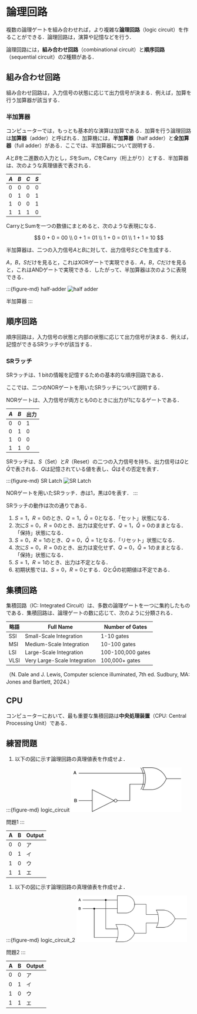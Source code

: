 # 論理回路

複数の論理ゲートを組み合わせれば，より複雑な**論理回路**（logic circuit）を作ることができる．論理回路は，演算や記憶などを行う．

論理回路には，**組み合わせ回路**（combinational circuit）と**順序回路**（sequential circuit）の2種類がある．

## 組み合わせ回路

組み合わせ回路は，入力信号の状態に応じて出力信号が決まる．例えば，加算を行う加算器が該当する．

### 半加算器

コンピューターでは，もっとも基本的な演算は加算である．加算を行う論理回路は**加算器**（adder）と呼ばれる．加算機には，**半加算器**（half adder）と**全加算器**（full adder）がある．ここでは、半加算器について説明する．

$A$と$B$を二進数の入力とし，$S$をSum，$C$をCarry（桁上がり）とする．半加算器は、次のような真理値表で表される．

| $A$ | $B$ | $C$ | $S$ |
| --- | --- | --- | --- |
| 0   | 0   | 0   | 0   |
| 0   | 1   | 0   | 1   |
| 1   | 0   | 0   | 1   |
| 1   | 1   | 1   | 0   |

CarryとSumを一つの数値にまとめると、次のような表現になる．

$$
0 + 0 = 00 \\
0 + 1 = 01 \\
1 + 0 = 01 \\
1 + 1 = 10
$$

半加算器は、二つの入力信号$A$と$B$に対して、出力信号$S$と$C$を生成する．

$A$，$B$，$S$だけを見ると，これはXORゲートで実現できる．$A$，$B$，$C$だけを見ると，これはANDゲートで実現できる．したがって、半加算器は次のように表現できる．

:::{figure-md} half-adder
<img src="https://upload.wikimedia.org/wikipedia/commons/d/d9/Half_Adder.svg" alt="half adder" width="300px">

半加算器
:::

## 順序回路

順序回路は，入力信号の状態と内部の状態に応じて出力信号が決まる．例えば，記憶ができるSRラッチやが該当する．

### SRラッチ

SRラッチは、1 bitの情報を記憶するための基本的な順序回路である．

ここでは、二つのNORゲートを用いたSRラッチについて説明する．

NORゲートは、入力信号が両方とも0のときに出力が1になるゲートである．

| $A$ | $B$ | 出力 |
| --- | --- | ---- |
| 0   | 0   | 1    |
| 0   | 1   | 0    |
| 1   | 0   | 0    |
| 1   | 1   | 0    |

SRラッチは、$S$（Set）と$R$（Reset）の二つの入力信号を持ち、出力信号は$Q$と$\bar{Q}$で表される．$Q$は記憶されている値を表し、$\bar{Q}$はその否定を表す．

:::{figure-md} SR Latch
<img src="https://upload.wikimedia.org/wikipedia/commons/c/c6/R-S_mk2.gif" alt="SR Latch" width="300px">

NORゲートを用いたSRラッチ．赤は1，黒は0を表す．
:::


SRラッチの動作は次の通りである．

1. $S = 1$，$R = 0$のとき、$Q = 1$，$\bar{Q} = 0$となる．「セット」状態になる．
2. 次に$S = 0$，$R = 0$のとき、出力は変化せず、$Q = 1$，$\bar{Q} = 0$のままとなる．「保持」状態になる．
3. $S = 0$，$R = 1$のとき、$Q = 0$，$\bar{Q} = 1$となる．「リセット」状態になる．
4. 次に$S = 0$，$R = 0$のとき、出力は変化せず、$Q = 0$，$\bar{Q} = 1$のままとなる．「保持」状態になる．
5. $S = 1$，$R = 1$のとき、出力は不定となる．
6. 初期状態では、$S = 0$，$R = 0$とする．$Q$と$\bar{Q}$の初期値は不定である．

## 集積回路

集積回路（IC: Integrated Circuit）は、多数の論理ゲートを一つに集約したものである．集積回路は、論理ゲートの数に応じて、次のように分類される．

| 略語 | Full Name                    | Number of Gates   |
| ---- | ---------------------------- | ----------------- |
| SSI  | Small-Scale Integration      | 1-10 gates        |
| MSI  | Medium-Scale Integration     | 10-100 gates      |
| LSI  | Large-Scale Integration      | 100-100,000 gates |
| VLSI | Very Large-Scale Integration | 100,000+ gates    |

（N. Dale and J. Lewis, Computer science illuminated, 7th ed. Sudbury, MA: Jones and Bartlett, 2024.）

## CPU

コンピューターにおいて、最も重要な集積回路は**中央処理装置**（CPU: Central Processing Unit）である．

## 練習問題

1. 以下の図に示す論理回路の真理値表を作成せよ．

:::{figure-md} logic_circuit
<img src="./image/circuit-1.drawio.svg" alt="Logic Circuit 1" width="300px">

問題1
:::

| A    | B   | Output |
| :--- | --- | ------ |
| 0    | 0   | ア     |
| 0    | 1   | イ     |
| 1    | 0   | ウ     |
| 1    | 1   | エ     |

1. 以下の図に示す論理回路の真理値表を作成せよ．

:::{figure-md} logic_circuit_2
<img src="./image/circuit-2.drawio.svg" alt="Logic Circuit 2" width="300px">

問題2
:::

| A    | B   | Output |
| :--- | --- | ------ |
| 0    | 0   | ア     |
| 0    | 1   | イ     |
| 1    | 0   | ウ     |
| 1    | 1   | エ     |